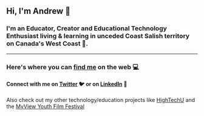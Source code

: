 ## Hi, I'm Andrew 👋

### I'm an Educator, Creator and Educational Technology Enthusiast living & learning in unceded Coast Salish territory on Canada's West Coast 🗻.

---

### Here's where you can [find me](https://andrewdmaclean.com) on the web :computer:

#### Connect with me on [Twitter](https://twitter.com/andrewdmaclean) :bird: or on [LinkedIn](https://ca.linkedin.com/in/andrewdmaclean) :briefcase:

Also check out my other technology/education projects like [HighTechU](https://hightechu.ca) and the [MyView Youth Film Festival](https://myviewfilmfest.ca)

